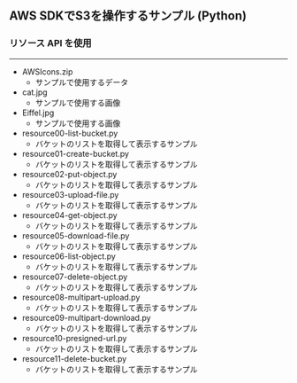 ## AWS SDKでS3を操作するサンプル (Python)

### リソース API を使用

***
- AWSIcons.zip
  - サンプルで使用するデータ
- cat.jpg
  - サンプルで使用する画像
- Eiffel.jpg
  - サンプルで使用する画像
- resource00-list-bucket.py
  - バケットのリストを取得して表示するサンプル
- resource01-create-bucket.py
  - バケットのリストを取得して表示するサンプル
- resource02-put-object.py
  - バケットのリストを取得して表示するサンプル
- resource03-upload-file.py
  - バケットのリストを取得して表示するサンプル
- resource04-get-object.py
  - バケットのリストを取得して表示するサンプル
- resource05-download-file.py
  - バケットのリストを取得して表示するサンプル
- resource06-list-object.py
  - バケットのリストを取得して表示するサンプル
- resource07-delete-object.py
  - バケットのリストを取得して表示するサンプル
- resource08-multipart-upload.py
  - バケットのリストを取得して表示するサンプル
- resource09-multipart-download.py
  - バケットのリストを取得して表示するサンプル
- resource10-presigned-url.py
  - バケットのリストを取得して表示するサンプル
- resource11-delete-bucket.py
  - バケットのリストを取得して表示するサンプル










